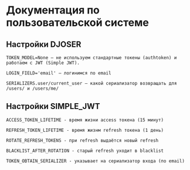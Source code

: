 # Документация по пользовательской системе

## Настройки DJOSER
```
TOKEN_MODEL=None — не используем стандартные токены (authtoken) и работаем с JWT (Simple JWT).

LOGIN_FIELD='email' — логинимся по email

SERIALIZERS.user/current_user — какой сериализатор возвращать для /users/ и /users/me/
```


## Настройки SIMPLE_JWT
```
ACCESS_TOKEN_LIFETIME - время жизни access токена (15 минут)

REFRESH_TOKEN_LIFETIME - время жизнм refresh токена (1 день)

ROTATE_REFRESH_TOKENS - при refresh выдаётся новый refresh

BLACKLIST_AFTER_ROTATION - старый refresh уходит в blacklist

TOKEN_OBTAIN_SERIALIZER - указывает на сериализатор входа (по email)
```
